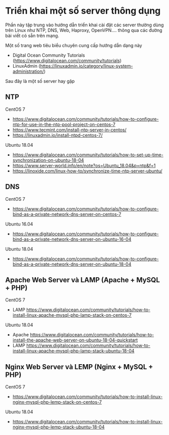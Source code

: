 # Triển khai một số server thông dụng

Phần này tập trung vào hướng dẫn triển khai cài đặt các server thường dùng trên Linux như NTP, DNS, Web, Haproxy, OpenVPN.... thông qua các đường bài viết có sẵn trên mạng.

Một số trang web tiêu biểu chuyên cung cấp hướng dẫn dạng này
 - Digital Ocean Community Tutorials (https://www.digitalocean.com/community/tutorials)
 - LinuxAdmin (https://linuxadmin.io/category/linux-system-administration/)

Sau đây là một số server hay gặp

## NTP

CentOS 7
 - https://www.digitalocean.com/community/tutorials/how-to-configure-ntp-for-use-in-the-ntp-pool-project-on-centos-7
 - https://www.tecmint.com/install-ntp-server-in-centos/
 - https://linuxadmin.io/install-ntpd-centos-7/
 
Ubuntu 18.04
 - https://www.digitalocean.com/community/tutorials/how-to-set-up-time-synchronization-on-ubuntu-18-04
 - https://www.server-world.info/en/note?os=Ubuntu_18.04&p=ntp&f=1
 - https://linoxide.com/linux-how-to/synchronize-time-ntp-server-ubuntu/

## DNS

CentOS 7
 - https://www.digitalocean.com/community/tutorials/how-to-configure-bind-as-a-private-network-dns-server-on-centos-7
 
Ubuntu 16.04
 - https://www.digitalocean.com/community/tutorials/how-to-configure-bind-as-a-private-network-dns-server-on-ubuntu-16-04

Ubuntu 18.04
 - https://www.digitalocean.com/community/tutorials/how-to-configure-bind-as-a-private-network-dns-server-on-ubuntu-18-04
 
## Apache Web Server và LAMP (Apache + MySQL + PHP)

CentOS 7
 - LAMP https://www.digitalocean.com/community/tutorials/how-to-install-linux-apache-mysql-php-lamp-stack-on-centos-7

Ubuntu 18.04
 - Apache https://www.digitalocean.com/community/tutorials/how-to-install-the-apache-web-server-on-ubuntu-18-04-quickstart
 - LAMP https://www.digitalocean.com/community/tutorials/how-to-install-linux-apache-mysql-php-lamp-stack-ubuntu-18-04
 
 ## Nginx Web Server và LEMP (Nginx + MySQL + PHP)
 
 CentOS 7
  - https://www.digitalocean.com/community/tutorials/how-to-install-linux-nginx-mysql-php-lemp-stack-on-centos-7
  
 Ubuntu 18.04
  - https://www.digitalocean.com/community/tutorials/how-to-install-linux-nginx-mysql-php-lemp-stack-ubuntu-18-04
